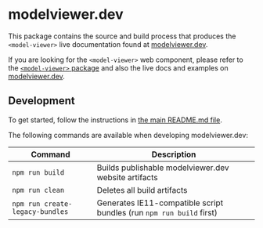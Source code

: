 # modelviewer.dev

This package contains the source and build process that produces the
`<model-viewer>` live documentation found at [modelviewer.dev](https://modelviewer.dev).

If you are looking for the `<model-viewer>` web component, please refer to the
[`<model-viewer>` package](../model-viewer) and also the live docs and examples
on [modelviewer.dev](https://modelviewer.dev).

## Development

To get started, follow the instructions in [the main README.md file](../../README.md).

The following commands are available when developing modelviewer.dev:

Command                         | Description
------------------------------- | -----------
`npm run build`                 | Builds publishable modelviewer.dev website artifacts
`npm run clean`                 | Deletes all build artifacts
`npm run create-legacy-bundles` | Generates IE11-compatible script bundles (run `npm run build` first)